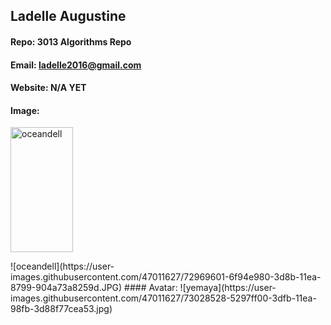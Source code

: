 ## Ladelle Augustine
#### Repo: 3013 Algorithms Repo
#### Email: ladelle2016@gmail.com
#### Website: N/A YET
#### Image:
<p> <img src = "https://user-images.githubusercontent.com/47011627/72969601-6f94e980-3d8b-11ea-8799-904a73a8259d.JPG" alt = "oceandell" width= "100" height = "200"></p>
 ![oceandell](https://user-images.githubusercontent.com/47011627/72969601-6f94e980-3d8b-11ea-8799-904a73a8259d.JPG)
#### Avatar:
 ![yemaya](https://user-images.githubusercontent.com/47011627/73028528-5297ff00-3dfb-11ea-98fb-3d88f77cea53.jpg)
